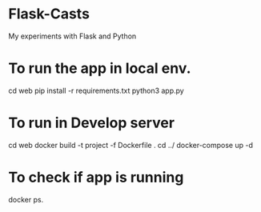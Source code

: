 # Flask-Casts
My experiments with Flask and Python

# To run the app in local env. 
cd web 
pip install -r requirements.txt
python3 app.py
 
# To run in Develop server


cd web
docker build -t project -f Dockerfile .
cd ../
docker-compose up -d

# To check if app is running
docker ps.
